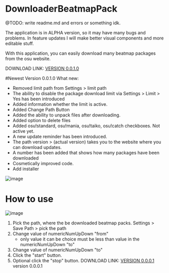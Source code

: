 # DownloaderBeatmapPack
@TODO: write readme.md and errors or something idk.

The application is in ALPHA version, so it may have many bugs and problems. In feature updates I will make better visual components and more editable stuff.

With this application, you can easily download many beatmap packages from the osu website.

DOWNLOAD LINK: [VERSION 0.0.1.0](http://mateuszokruch.pl/downloads/0.0.1.0-beta.zip)


#Newest Version 0.0.1.0
What new:
- Removed limit path from Settings > limit path
- The ability to disable the package download limit via Settings > Limit > Yes has been introduced
- Added information whether the limit is active.
- Added Change Path Button
- Added the ability to unpack files after downloading.
- Added option to delete files
- Added osu!standard, osu!mania, osu!taiko, osu!catch checkboxes. Not active yet.
- A new update reminder has been introduced.
- The path version > (actual version) takes you to the website where you can download updates.
- A number has been added that shows how many packages have been downloaded
- Cosmetically improved code.
- Add installer


![image](https://github.com/okrmateusz/DownloaderBeatmapPack/assets/39056163/29c69824-0b09-489f-9334-76c25135fd70)




# How to use

![image](https://github.com/okrmateusz/DownloaderBeatmapPack/assets/39056163/4c42d1a6-8740-404f-a190-5deef866d665)

1. Pick the path, where the be downloaded beatmap packs.
   Settings > Save Path > pick the path
2. Change value of numericNumUpDown "from"
   - only value it can be choice must be less than value in the numericNumUpDown "to"
3. Change value of numericNumUpDown "to"
4. Click the "start" button.
5. Optional click the "stop" button.
DOWNLOAD LINK: [VERSION 0.0.0.1](http://mateuszokruch.pl/downloads/DownloaderBeatmapPack.zip)
version 0.0.0.1
